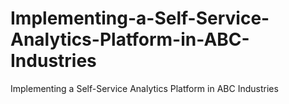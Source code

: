 # Implementing-a-Self-Service-Analytics-Platform-in-ABC-Industries
Implementing a Self-Service Analytics Platform in ABC Industries
